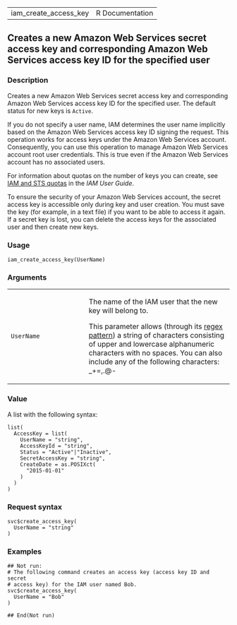 <table style="width: 100%;">
<tbody>
<tr class="odd">
<td>iam_create_access_key</td>
<td style="text-align: right;">R Documentation</td>
</tr>
</tbody>
</table>

## Creates a new Amazon Web Services secret access key and corresponding Amazon Web Services access key ID for the specified user

### Description

Creates a new Amazon Web Services secret access key and corresponding
Amazon Web Services access key ID for the specified user. The default
status for new keys is `Active`.

If you do not specify a user name, IAM determines the user name
implicitly based on the Amazon Web Services access key ID signing the
request. This operation works for access keys under the Amazon Web
Services account. Consequently, you can use this operation to manage
Amazon Web Services account root user credentials. This is true even if
the Amazon Web Services account has no associated users.

For information about quotas on the number of keys you can create, see
[IAM and STS
quotas](https://docs.aws.amazon.com/IAM/latest/UserGuide/reference_iam-quotas.html)
in the *IAM User Guide*.

To ensure the security of your Amazon Web Services account, the secret
access key is accessible only during key and user creation. You must
save the key (for example, in a text file) if you want to be able to
access it again. If a secret key is lost, you can delete the access keys
for the associated user and then create new keys.

### Usage

    iam_create_access_key(UserName)

### Arguments

<table>
<colgroup>
<col style="width: 35%" />
<col style="width: 65%" />
</colgroup>
<tbody>
<tr class="odd">
<td><code id="iam_create_access_key_:_UserName">UserName</code></td>
<td><p>The name of the IAM user that the new key will belong to.</p>
<p>This parameter allows (through its <a
href="https://en.wikipedia.org/wiki/Regex">regex pattern</a>) a string
of characters consisting of upper and lowercase alphanumeric characters
with no spaces. You can also include any of the following characters:
_+=,.@-</p></td>
</tr>
</tbody>
</table>

### Value

A list with the following syntax:

    list(
      AccessKey = list(
        UserName = "string",
        AccessKeyId = "string",
        Status = "Active"|"Inactive",
        SecretAccessKey = "string",
        CreateDate = as.POSIXct(
          "2015-01-01"
        )
      )
    )

### Request syntax

    svc$create_access_key(
      UserName = "string"
    )

### Examples

    ## Not run: 
    # The following command creates an access key (access key ID and secret
    # access key) for the IAM user named Bob.
    svc$create_access_key(
      UserName = "Bob"
    )

    ## End(Not run)
